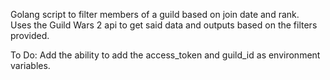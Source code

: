 Golang script to filter members of a guild based on join date and rank.  
Uses the Guild Wars 2 api to get said data and outputs based on the filters provided.

To Do:
Add the ability to add the access_token and guild_id as environment variables.
